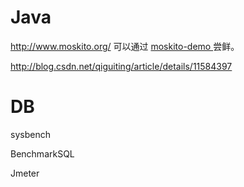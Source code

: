 

# Java
http://www.moskito.org/
可以通过 [moskito-demo
](https://github.com/anotheria/moskito-demo/blob/master/pom.xml) 尝鲜。

http://blog.csdn.net/qiguiting/article/details/11584397

# DB
sysbench

BenchmarkSQL

Jmeter